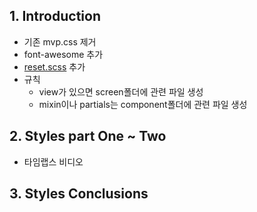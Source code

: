 ## 1. Introduction
* 기존 mvp.css 제거
* font-awesome 추가
* [reset.scss](https://meyerweb.com/eric/tools/css/reset/) 추가
* 규칙
  * view가 있으면 screen폴더에 관련 파일 생성
  * mixin이나 partials는 component폴더에 관련 파일 생성

## 2. Styles part One ~ Two
* 타임랩스 비디오

## 3. Styles Conclusions